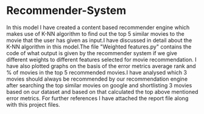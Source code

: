 # Recommender-System
In this model I have created a content based recommender engine which makes use of K-NN algorithm to find out the top 5 similar movies to the movie that the user has given as input.I have discussed in detail about the K-NN algorithm in this model.The file "Weighted features.py" contains the code of what output is given by the  recommender system if we give different weights to different features selected for movie recommendation.
I have also plotted graphs on the basis of the error metrics average rank and % of movies in the top 5 recommended movies.I have analysed which 3 movies should always be recommended by our recommendation engine after searching the top similar movies on google and shortlisting 3 movies based on our dataset and based on that calculated the top above mentioned error metrics. 
For further references I have attached the report file along with this project files.


